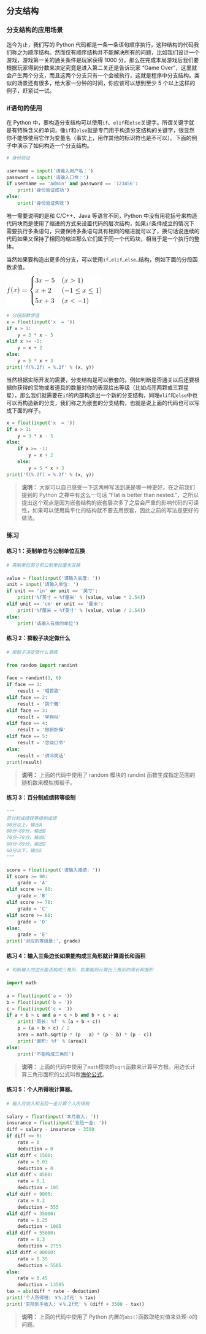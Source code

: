 ## 分支结构

### 分支结构的应用场景

迄今为止，我们写的 Python 代码都是一条一条语句顺序执行，这种结构的代码我们称之为顺序结构。然而仅有顺序结构并不能解决所有的问题，比如我们设计一个游戏，游戏第一关的通关条件是玩家获得 1000 分，那么在完成本局游戏后我们要根据玩家得到分数来决定究竟是进入第二关还是告诉玩家 “Game Over”，这里就会产生两个分支，而且这两个分支只有一个会被执行，这就是程序中分支结构。类似的场景还有很多，给大家一分钟的时间，你应该可以想到至少 5 个以上这样的例子，赶紧试一试。

### if语句的使用

在 Python 中，要构造分支结构可以使用`if`、`elif`和`else`关键字。所谓关键字就是有特殊含义的单词，像`if`和`else`就是专门用于构造分支结构的关键字，很显然你不能够使用它作为变量名（事实上，用作其他的标识符也是不可以）。下面的例子中演示了如何构造一个分支结构。

```Python
# 身份验证

username = input('请输入用户名：')
password = input('请输入口令：')
if username == 'admin' and password == '123456':
    print('身份验证成功')
else:
    print('身份验证失败')
```

唯一需要说明的是和 C/C++、Java 等语言不同，Python 中没有用花括号来构造代码块而是使用了缩进的方式来设置代码的层次结构，如果`if`条件成立的情况下需要执行多条语句，只要保持多条语句具有相同的缩进就可以了，换句话说连续的代码如果又保持了相同的缩进那么它们属于同一个代码块，相当于是一个执行的整体。

当然如果要构造出更多的分支，可以使用`if…elif…else…`结构，例如下面的分段函数求值。

![](./res/formula_1.png)

```Python
# 分段函数求值
x = float(input('x  = '))
if x > 1:
    y = 3 * x - 5
elif x >= -1:
    y = x + 2
else:
    y = 5 * x + 3
print('f(%.2f) = %.2f' % (x, y))
```

当然根据实际开发的需要，分支结构是可以嵌套的，例如判断是否通关以后还要根据你获得的宝物或者道具的数量对你的表现给出等级（比如点亮两颗或三颗星星），那么我们就需要在`if`的内部构造出一个新的分支结构，同理`elif`和`else`中也可以再构造新的分支，我们称之为嵌套的分支结构，也就是说上面的代码也可以写成下面的样子。

```Python
x = float(input('x  = '))
if x > 1:
    y = 3 * x - 5
else:
    if x >= -1:
        y = x + 2
    else:
        y = 5 * x + 3
print('f(%.2f) = %.2f' % (x, y))
```

> **说明：** 大家可以自己感受一下这两种写法到底是哪一种更好。在之前我们提到的 Python 之禅中有这么一句话 “Flat is better than nested.”，之所以提出这个观点是因为嵌套结构的嵌套层次多了之后会严重的影响代码的可读性，如果可以使用扁平化的结构就不要去用嵌套，因此之前的写法是更好的做法。

### 练习

#### 练习 1：英制单位与公制单位互换

```Python
# 英制单位英寸和公制单位厘米互换

value = float(input('请输入长度: '))
unit = input('请输入单位: ')
if unit == 'in' or unit == '英寸':
    print('%f英寸 = %f厘米' % (value, value * 2.54))
elif unit == 'cm' or unit == '厘米':
    print('%f厘米 = %f英寸' % (value, value / 2.54))
else:
    print('请输入有效的单位')
```

#### 练习 2：掷骰子决定做什么

```Python
# 掷骰子决定做什么事情

from random import randint

face = randint(1, 6)
if face == 1:
    result = '唱首歌'
elif face == 2:
    result = '跳个舞'
elif face == 3:
    result = '学狗叫'
elif face == 4:
    result = '做俯卧撑'
elif face == 5:
    result = '念绕口令'
else:
    result = '讲冷笑话'
print(result)
```
> **说明：** 上面的代码中使用了 random 模块的 randint 函数生成指定范围的随机数来模拟掷骰子。

#### 练习 3：百分制成绩转等级制

```Python
"""
百分制成绩转等级制成绩
90分以上，输出A
80分~89分，输出B
70分~79分，输出C
60分~69分，输出D
60分以下，输出E
"""

score = float(input('请输入成绩: '))
if score >= 90:
    grade = 'A'
elif score >= 80:
    grade = 'B'
elif score >= 70:
    grade = 'C'
elif score >= 60:
    grade = 'D'
else:
    grade = 'E'
print('对应的等级是:', grade)
```
#### 练习 4：输入三条边长如果能构成三角形就计算周长和面积

```Python
# 判断输入的边长能否构成三角形，如果能则计算出三角形的周长和面积

import math

a = float(input('a = '))
b = float(input('b = '))
c = float(input('c = '))
if a + b > c and a + c > b and b + c > a:
    print('周长: %f' % (a + b + c))
    p = (a + b + c) / 2
    area = math.sqrt(p * (p - a) * (p - b) * (p - c))
    print('面积: %f' % (area))
else:
    print('不能构成三角形')
```
> **说明：** 上面的代码中使用了`math`模块的`sqrt`函数来计算平方根。用边长计算三角形面积的公式叫做[海伦公式](https://zh.wikipedia.org/zh-hans/海伦公式)。

#### 练习 5：个人所得税计算器。

```Python
# 输入月收入和五险一金计算个人所得税

salary = float(input('本月收入: '))
insurance = float(input('五险一金: '))
diff = salary - insurance - 3500
if diff <= 0:
    rate = 0
    deduction = 0
elif diff < 1500:
    rate = 0.03
    deduction = 0
elif diff < 4500:
    rate = 0.1
    deduction = 105
elif diff < 9000:
    rate = 0.2
    deduction = 555
elif diff < 35000:
    rate = 0.25
    deduction = 1005
elif diff < 55000:
    rate = 0.3
    deduction = 2755
elif diff < 80000:
    rate = 0.35
    deduction = 5505
else:
    rate = 0.45
    deduction = 13505
tax = abs(diff * rate - deduction)
print('个人所得税: ￥%.2f元' % tax)
print('实际到手收入: ￥%.2f元' % (diff + 3500 - tax))
```
>**说明：** 上面的代码中使用了 Python 内置的`abs()`函数取绝对值来处理`-0`的问题。
